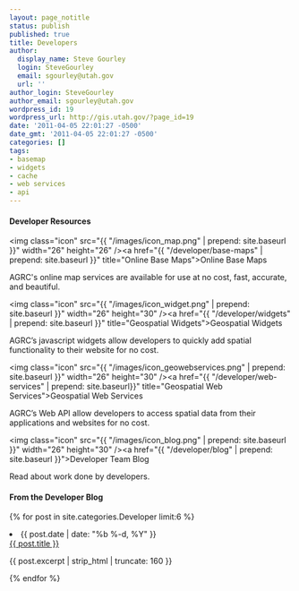 ```yaml
---
layout: page_notitle
status: publish
published: true
title: Developers
author:
  display_name: Steve Gourley
  login: SteveGourley
  email: sgourley@utah.gov
  url: ''
author_login: SteveGourley
author_email: sgourley@utah.gov
wordpress_id: 19
wordpress_url: http://gis.utah.gov/?page_id=19
date: '2011-04-05 22:01:27 -0500'
date_gmt: '2011-04-05 22:01:27 -0500'
categories: []
tags:
- basemap
- widgets
- cache
- web services
- api
---
```

<div class="footer-col-wrapper">
<div class="footer-col footer-col-3">

<h4>Developer Resources</h4>

<img class="icon" src="{{ "/images/icon_map.png" | prepend: site.baseurl }}" width="26" height="26" /><a href="{{ "/developer/base-maps" | prepend: site.baseurl }}" title="Online Base Maps">Online Base Maps</a>

<p>AGRC's online map services are available for use at no cost, fast, accurate, and beautiful.</p>

<img class="icon" src="{{ "/images/icon_widget.png" | prepend: site.baseurl }}" width="26" height="30" /><a href="{{ "/developer/widgets" | prepend: site.baseurl }}" title="Geospatial Widgets">Geospatial Widgets</a>

<p>AGRC’s javascript widgets allow developers to quickly add spatial functionality to their website for no cost.</p>

<img class="icon" src="{{ "/images/icon_geowebservices.png" | prepend: site.baseurl }}" width="26" height="30" /><a href="{{ "/developer/web-services" | prepend: site.baseurl}}" title="Geospatial Web Services">Geospatial Web Services</a>

<p>AGRC’s Web API allow developers to access spatial data from their applications and websites for no cost.</p>

<img class="icon" src="{{ "/images/icon_blog.png" | prepend: site.baseurl }}" width="26" height="30" /><a href="{{ "/developer/blog" | prepend: site.baseurl }}">Developer Team Blog</a>

<p>Read about work done by developers.</p>

</div>

<div class="footer-col  footer-col-3">

  <h4>From the Developer Blog</h4>

  {% for post in site.categories.Developer limit:6 %}
  <li>
    <span class="post-meta">{{ post.date | date: "%b %-d, %Y" }}</span><br/>
    <a href="{{ post.url | prepend: site.baseurl }}">{{ post.title }}</a>
    <p>{{ post.excerpt | strip_html | truncate: 160 }}</p>
  </li>
  {% endfor %}

</div>
</div>
